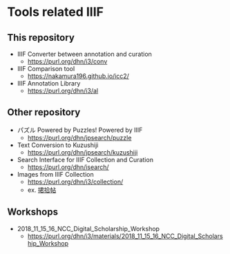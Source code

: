 # Tools related IIIF

## This repository
* IIIF Converter between annotation and curation
  * https://purl.org/dhn/i3/conv
* IIIF Comparison tool
  * https://nakamura196.github.io/icc2/
* IIIF Annotation Library
  * https://purl.org/dhn/i3/al
  
## Other repository
* パズル Powered by Puzzles! Powered by IIIF
  * https://purl.org/dhn/jpsearch/puzzle
* Text Conversion to Kuzushiji
  * https://purl.org/dhn/jpsearch/kuzushiji
* Search Interface for IIIF Collection and Curation
  * https://purl.org/dhn/isearch/
* Images from IIIF Collection
  * https://purl.org/dhn/i3/collection/
  * ex. [捃拾帖](https://purl.org/dhn/i3/collection/#/?u=https://archdataset.dl.itc.u-tokyo.ac.jp/collections/tanaka/image/collection.json&random=true)
  
## Workshops
* 2018_11_15_16_NCC_Digital_Scholarship_Workshop
  * https://purl.org/dhn/i3/materials/2018_11_15_16_NCC_Digital_Scholarship_Workshop
